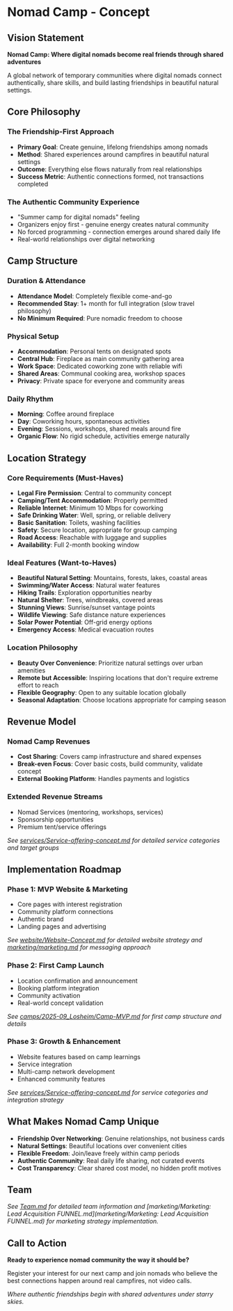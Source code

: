 # Nomad Camp - Concept

## Vision Statement

**Nomad Camp: Where digital nomads become real friends through shared adventures**

A global network of temporary communities where digital nomads connect authentically, share skills, and build lasting friendships in beautiful natural settings.


## Core Philosophy

### The Friendship-First Approach
- **Primary Goal**: Create genuine, lifelong friendships among nomads
- **Method**: Shared experiences around campfires in beautiful natural settings  
- **Outcome**: Everything else flows naturally from real relationships
- **Success Metric**: Authentic connections formed, not transactions completed

### The Authentic Community Experience
- "Summer camp for digital nomads" feeling
- Organizers enjoy first - genuine energy creates natural community
- No forced programming - connection emerges around shared daily life
- Real-world relationships over digital networking


## Camp Structure

### Duration & Attendance
- **Attendance Model**: Completely flexible come-and-go
- **Recommended Stay**: 1+ month for full integration (slow travel philosophy)
- **No Minimum Required**: Pure nomadic freedom to choose

### Physical Setup
- **Accommodation**: Personal tents on designated spots
- **Central Hub**: Fireplace as main community gathering area
- **Work Space**: Dedicated coworking zone with reliable wifi
- **Shared Areas**: Communal cooking area, workshop spaces
- **Privacy**: Private space for everyone and community areas

### Daily Rhythm
- **Morning**: Coffee around fireplace
- **Day**: Coworking hours, spontaneous activities
- **Evening**: Sessions, workshops, shared meals around fire
- **Organic Flow**: No rigid schedule, activities emerge naturally


## Location Strategy

### Core Requirements (Must-Haves)
- **Legal Fire Permission**: Central to community concept
- **Camping/Tent Accommodation**: Properly permitted
- **Reliable Internet**: Minimum 10 Mbps for coworking
- **Safe Drinking Water**: Well, spring, or reliable delivery
- **Basic Sanitation**: Toilets, washing facilities
- **Safety**: Secure location, appropriate for group camping
- **Road Access**: Reachable with luggage and supplies
- **Availability**: Full 2-month booking window

### Ideal Features (Want-to-Haves)
- **Beautiful Natural Setting**: Mountains, forests, lakes, coastal areas
- **Swimming/Water Access**: Natural water features
- **Hiking Trails**: Exploration opportunities nearby
- **Natural Shelter**: Trees, windbreaks, covered areas
- **Stunning Views**: Sunrise/sunset vantage points
- **Wildlife Viewing**: Safe distance nature experiences
- **Solar Power Potential**: Off-grid energy options
- **Emergency Access**: Medical evacuation routes

### Location Philosophy
- **Beauty Over Convenience**: Prioritize natural settings over urban amenities
- **Remote but Accessible**: Inspiring locations that don't require extreme effort to reach
- **Flexible Geography**: Open to any suitable location globally
- **Seasonal Adaptation**: Choose locations appropriate for camping season


## Revenue Model

### Nomad Camp Revenues
- **Cost Sharing**: Covers camp infrastructure and shared expenses
- **Break-even Focus**: Cover basic costs, build community, validate concept
- **External Booking Platform**: Handles payments and logistics

### Extended Revenue Streams
- Nomad Services (mentoring, workshops, services)
- Sponsorship opportunities
- Premium tent/service offerings

*See [services/Service-offering-concept.md](services/Service-offering-concept.md) for detailed service categories and target groups*


## Implementation Roadmap

### Phase 1: MVP Website & Marketing
- Core pages with interest registration
- Community platform connections
- Authentic brand
- Landing pages and advertising

*See [website/Website-Concept.md](website/Website-Concept.md) for detailed website strategy and [marketing/marketing.md](marketing/marketing.md) for messaging approach*

### Phase 2: First Camp Launch
- Location confirmation and announcement
- Booking platform integration
- Community activation
- Real-world concept validation

*See [camps/2025-09_Losheim/Camp-MVP.md](camps/2025-09_Losheim/Camp-MVP.md) for first camp structure and details*

### Phase 3: Growth & Enhancement
- Website features based on camp learnings
- Service integration
- Multi-camp network development
- Enhanced community features

*See [services/Service-offering-concept.md](services/Service-offering-concept.md) for service categories and integration strategy*


## What Makes Nomad Camp Unique
- **Friendship Over Networking**: Genuine relationships, not business cards
- **Natural Settings**: Beautiful locations over convenient cities  
- **Flexible Freedom**: Join/leave freely within camp periods
- **Authentic Community**: Real daily life sharing, not curated events
- **Cost Transparency**: Clear shared cost model, no hidden profit motives


## Team

*See [Team.md](Team.md) for detailed team information and [marketing/Marketing: Lead Acquisition FUNNEL.md](marketing/Marketing: Lead Acquisition FUNNEL.md) for marketing strategy implementation.*

## Call to Action

**Ready to experience nomad community the way it should be?**

Register your interest for our next camp and join nomads who believe the best connections happen around real campfires, not video calls.

*Where authentic friendships begin with shared adventures under starry skies.*
